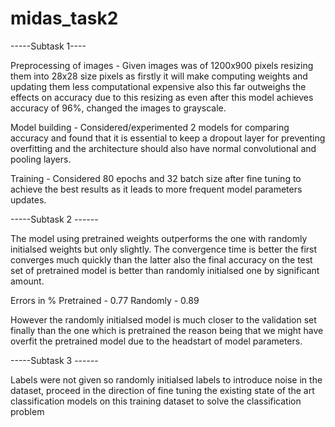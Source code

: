 # midas_task2

-----Subtask 1----

Preprocessing of images - Given images was of 1200x900 pixels resizing them into 28x28 size pixels as firstly it will make computing weights and updating them less computational expensive also this far outweighs the effects on accuracy due to this resizing as even after this model achieves accuracy of 96%, changed the images to grayscale.

Model building - Considered/experimented  2 models for comparing accuracy and found that it is essential to keep a dropout layer for preventing overfitting and the architecture should also have normal convolutional and pooling layers.

Training - Considered 80 epochs and 32 batch size after fine tuning to achieve the best results as it leads to more frequent model parameters updates.

-----Subtask 2 ------

The model using pretrained weights outperforms the one with randomly initialsed weights but only slightly. The convergence time is better the first converges much quickly than the latter also the final accuracy on the test set of pretrained model is better than randomly initialsed one by significant amount.

Errors in %
Pretrained - 0.77
Randomly - 0.89

However the randomly initialsed model is much closer to the validation set finally than the one which is pretrained the reason being that we might have overfit the pretrained model due to the headstart of model parameters.

-----Subtask 3 ------

Labels were not given so randomly initialsed labels to introduce noise in the dataset, proceed in the direction of fine tuning the existing state of the art classification models on this training dataset to solve the classification problem
